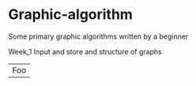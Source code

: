 # Graphic-algorithm
Some primary graphic algorithms written by a beginner

Week_1 Input and store and structure of graphs
<table>
    <tr>
        <td>Foo</td>
    </tr>
</table>
